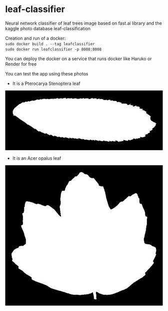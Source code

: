 # leaf-classifier
Neural network classifier of leaf trees image based on fast.ai library and the kaggle photo database leaf-classification

Creation and run of a docker:<br/>
`sudo docker build . --tag leafclassifier`<br/>
`sudo docker run leafclassifier -p 8008:8008`<br/>

You can deploy the docker on a service that runs docker like Haruko or Render for free

You can test the app using these photos

* It is a Pterocarya Stenoptera leaf

![Pterocarya_Stenoptera](Pterocarya_Stenoptera.jpg)

* It is an Acer opalus leaf

![Aver opalus leaf](Acer_opalus.jpg )
